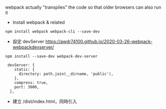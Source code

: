 webpack actually "transpiles" the code so that older browsers can also run it

- Install webpack & related

```
npm install webpack webpack-cli --save-dev
```

- 設定 devServer
  https://awdr74100.github.io/2020-03-26-webpack-webpackdevserver/

```
npm install --save-dev webpack-dev-server

```

```
 devServer: {
    static: {
      directory: path.join(__dirname, 'public'),
    },
    compress: true,
    port: 3000,
  },

```

- 建立 /dist/index.html，同時引入 <script src="main.js">

- 執行 build
  實際上執行 npx webpack 就是使用 `./node_modules/.bin/webpack`，其實是一樣的，預設不用有 webpack.config.js 就會有一些基本的處理，想是 entry 他預設會找 src/ ， output 預設叫做 dist/

```
npx webpack
```

- 新增 webpack.config.js 客製化，同時要指定 config

```
npx webpack --config webpack.config.js
```

- 使用 loaders，因為 webpack 預設只知道 js , json，所以 css , scss, gif , svg 等等他都看不懂，這時就要使用 loader

```
npm install --save-dev style-loader css-loader
```

- 優化效能， minimize for production

https://webpack.js.org/plugins/mini-css-extract-plugin/#minimizing-for-production

```
const MiniCssExtractPlugin = require("mini-css-extract-plugin");
const CssMinimizerPlugin = require("css-minimizer-webpack-plugin");

```

- Install React & React-DOM

```
npm i react react-dom
```

- Install Babel
  https://babeljs.io/docs/babel-preset-react
  https://babeljs.io/setup#installation

```
npm install --save-dev @babel/preset-react
npm install --save-dev babel-loader @babel/core

```

這時候就可以發現 react 有被 mount 在 index.html 上了! 成功，接著要加上 HMR

- Install React-router-dom

```
npm i react-router-dom
```

嘗試使用 module.css 目前失敗
https://ithelp.ithome.com.tw/m/articles/10326458

- Dynamic import
  因為看到有寫 bundle size can impacty web performance ，所以想說來做 dynamic import，其實也很簡單， webpack 不用作其他事情，只需要動 react 加上 React.lazy ，同時因為他是 async 的，最外層要加上 Susepense 包住，不然會壞掉，打包出來就會分不同路徑有 42.main.js , 978.main.js 等等，原本的 main.js 變成 450kb 使用 webpack-bundle-analyzer 查看後發現真的都是 node_modules 內的 react-router-dom , react-dom ，這些大小蠻大的

嘗試想要解決 vendor bundle，加上以下這十會報錯，`Conflict: Multiple chunks emit assets to the same filename main.js (chunks 792 and 887)`，原因是 output 的 filename 都叫做 main.js，修改一下改成 [name].bundle.js，先看 build 出來會是什麼，會變成 887.bundle.js(原本的 node_modules 那一包) & main.bundle.js

https://blog.jakoblind.no/code-split-vendors-with-webpack-for-faster-load-speed/
https://medium.com/@AbbasPlusPlus/bundle-splitting-in-webpack-optimizing-for-performance-eb7f16803910
https://www.linkedin.com/pulse/webpack-vendor-caching-anshul-parmar/

通常分成 vendor bundle 就是因為 node_modules 內的檔案不會這麼常改變，很適合用來快取，因為有 contentHash 所以只要 node_modules 裡面沒有更動，他的 hash 應該就要是一樣的，放在 browser or cdn cache 就很適合

- During development, bundling vendor code separately can reduce the time it takes to re-bundle and deploy updates. Since vendor code rarely changes, the focus is on re-bundling the frequently changing application code.
- By moving third-party libraries to a separate bundle, the application bundle becomes smaller, resulting in faster downloads and shorter time-to-interactive (TTI). This is especially noticeable for large apps with many dependencies.
- Splitting allows the browser to download the vendor bundle and application bundle in parallel. This optimizes the use of network resources, reducing overall load time.

https://dev.to/pffigueiredo/splitting-and-caching-react-chunks-4c0c
https://medium.com/@chesterhow/code-splitting-and-browser-caching-with-webpack-2b2006841684

Next.js 預設已經做了這件事情
https://web.dev/articles/granular-chunking-nextjs?hl=zh-tw

```
optimization:{
 splitChunks: {
      cacheGroups: {
        vendor: {
          test: /[\\/]node_modules[\\/]/,
          name: 'vendors',
          chunks: 'all',
        },
      },
    },
}

```

```
 output: {
    filename: '[name].bundle.js',
    path: path.resolve(__dirname, 'dist'),
  },
```

Webpack 真的很聰明，打包成 vendors & main bundle 後，他在 html 內都會自己加上去

```
<!DOCTYPE html>
<html>
  <head>
    <meta charset="utf-8" />
    <title>Getting Started</title>
    <script src="https://unpkg.com/lodash@4.17.20"></script>
    <script
      defer="defer"
      src="vendors.85dc81109eb33e2cb29e.js?5ee7b22d3e38d4433c0e"
    ></script>
    <script
      defer="defer"
      src="main.1491be2e917e629cb0a7.js?5ee7b22d3e38d4433c0e"
    ></script>
  </head>
  <body>
    <div id="app" />
  </body>
</html>

```

有了 vendor bundle 就可以設定

1. Cache-control headers，讓瀏覽器進行快取

```
Cache-Control: public, max-age=31536000, immutable

```

- public: Indicates the response is cacheable by any cache.
- max-age=31536000: Instructs the browser to cache the file for one year (in seconds).
- immutable: Tells the browser that the file won't change during the cache duration, so no need to check for updates.

2. Service Workers

```
self.addEventListener('install', (event) => {
  event.waitUntil(
    caches.open('vendor-v1').then((cache) => {
      return cache.addAll(['/vendor.[contenthash].js']);
    })
  );
});

self.addEventListener('fetch', (event) => {
  event.respondWith(
    caches.match(event.request).then((response) => {
      return response || fetch(event.request);
    })
  );
});


```
